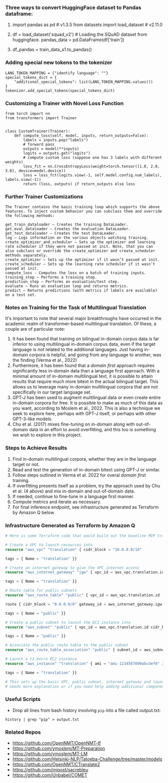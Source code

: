 ### Three ways to convert HuggingFace dataset to Pandas dataframe:

1.  import pandas as pd # v1.3.5
    from datasets import load_dataset # v2.11.0

2.  df = load_dataset('squad_v2') # Loading the SQuAD dataset from huggingface.
    pandas_data = pd.DataFrame(df['train'])

3.  df_pandas = train_data_s1.to_pandas()

### Adding special new tokens to the tokenizer

    LANG_TOKEN_MAPPING = {"identify language": ""}
    special_tokens_dict = {
        "additional_special_tokens": list(LANG_TOKEN_MAPPING.values())
    }
    tokenizer.add_special_tokens(special_tokens_dict)

### Customizing a Trainer with Novel Loss Function

    from torch import nn
    from transformers import Trainer


    class CustomTrainer(Trainer):
        def compute_loss(self, model, inputs, return_outputs=False):
            labels = inputs.pop("labels")
            # forward pass
            outputs = model(**inputs)
            logits = outputs.get("logits")
            # compute custom loss (suppose one has 3 labels with different weights)
            loss_fct = nn.CrossEntropyLoss(weight=torch.tensor([1.0, 2.0, 3.0], device=model.device))
            loss = loss_fct(logits.view(-1, self.model.config.num_labels), labels.view(-1))
            return (loss, outputs) if return_outputs else loss

### Further Trainer Customizations

    The Trainer contains the basic training loop which supports the above features. To inject custom behavior you can subclass them and override the following methods:

    get_train_dataloader — Creates the training DataLoader.
    get_eval_dataloader — Creates the evaluation DataLoader.
    get_test_dataloader — Creates the test DataLoader.
    log — Logs information on the various objects watching training.
    create_optimizer_and_scheduler — Sets up the optimizer and learning rate scheduler if they were not passed at init. Note, that you can also subclass or override the create_optimizer and create_scheduler methods separately.
    create_optimizer — Sets up the optimizer if it wasn’t passed at init.
    create_scheduler — Sets up the learning rate scheduler if it wasn’t passed at init.
    compute_loss - Computes the loss on a batch of training inputs.
    training_step — Performs a training step.
    prediction_step — Performs an evaluation/test step.
    evaluate — Runs an evaluation loop and returns metrics.
    predict — Returns predictions (with metrics if labels are available) on a test set.

### Notes on Training for the Task of Multilingual Translation

It's important to note that several major breakthroughs have occurred in the academic realm of transformer-based multilingual translation. Of these, a couple are of particular note:

1. It has been found that training on bilingual in-domain corpus data is far inferior to using multilingual in-domain corpus data, even if the target language is _not_ related to the additional languages. Just having in-domain corpora is helpful, and going from any language to another, was the finding (Verma et al., 2022)
2. Furthermore, it has been found that a _domain first_ approach requires significantly less in-domain data than a language first approach. With a minimal amount of in-domain multilingual text, it is possible to attain results that require much more bitext in the actual bilingual target. This allows us to leverage many in-domain multilingual corpora that are not specifically in our target language set.
3. GPT-J has been used to augment multilingual data or even create entire in-domain corpora for free. It is possible to make as much of this data as you want, according to Moslem et al., 2022. This is also a technique we seek to explore here, perhaps with GPT-J itself, or perhaps with other GPT-3-like models.
4. Chu et al. (2017) mixes fine-tuning on in-domain along with out-of-domain data in an effort to avoid overfitting, and this too is something we wish to explore in this project.

### Steps to Achieve Results

1. Find in-domain multilingual corpora, whether they are in the language target or not.
2. Read and test the generation of in-domain bitext using GPT-J or similar.
3. Follow steps outlined in Verma et al. 2022 for overal _domain first_ training.
4. If overfitting presents itself as a problem, try the approach used by Chu et al. (4 above) and mix in-domain and out-of-domain data.
5. If needed, continue to fine-tune in a language first manner.
6. Compute metrics and iterate as necessary.
7. For final inference endpoint, see infrastructure generated as Terraform by Amazon Q below

### Infrastructure Generated as Terraform by Amazon Q

```terraform
# Here is some Terraform code that would build out the baseline MVP translation system we discussed:

# Create a VPC to launch resources into
resource "aws_vpc" "translation" { cidr_block = "10.0.0.0/16"

tags = { Name = "translation" }}

# Create an internet gateway to give the VPC internet access
resource "aws_internet_gateway" "igw" { vpc_id = aws_vpc.translation.id

tags = { Name = "translation" }}

# Route table for public subnets
resource "aws_route_table" "public" { vpc_id = aws_vpc.translation.id

route { cidr_block = "0.0.0.0/0" gateway_id = aws_internet_gateway.igw.id }

tags = { Name = "public" }}

# Create a public subnet to launch the EC2 instance into
resource "aws_subnet" "public" { vpc_id = aws_vpc.translation.id cidr_block = "10.0.1.0/24" availability_zone = "us-east-1a" map_public_ip_on_launch = true

tags = { Name = "public" }}

# Associate the public route table to the public subnet
resource "aws_route_table_association" "public" { subnet_id = aws_subnet.public.id route_table_id = aws_route_table.public.id}

# Launch a t2.micro EC2 instance
resource "aws_instance" "translation" { ami = "ami-1234567890abcdef0" instance_type = "t2.micro" subnet_id = aws_subnet.public.id

tags = { Name = "translation" }}

# This sets up the basic VPC, public subnet, internet gateway and launches a t2.micro instance as specified. Let me know if any part
# needs more explanation or if you need help adding additional components like S3, ALB etc.
```

### Useful Scripts

- Drop all lines from bash history involving `pip` into a file called output.txt:

```shell
history | grep "pip" > output.txt
```

### Related Repos

- https://github.com/OpenNMT/OpenNMT-tf
- https://github.com/ymoslem/MT-Preparation
- https://github.com/ymoslem/MT-LM
- https://github.com/Helsinki-NLP/Tatoeba-Challenge/tree/master/models
- https://github.com/OpenNMT/CTranslate2
- https://github.com/mjpost/sacrebleu
- https://github.com/Unbabel/COMET
